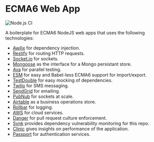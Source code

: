 # ECMA6 Web App

![Node.js CI](https://github.com/CodeOtter/ecma6-web-app/workflows/Node.js%20CI/badge.svg)

A boilerplate for ECMA6 NodeJS web apps that uses the following technologies:

* [Awilix](https://github.com/jeffijoe/awilix) for dependency injection.
* [Restify](http://restify.com/) for routing HTTP requests.
* [Socket.io](https://github.com/socketio/socket.io) for sockets.
* [Mongoose](https://github.com/Automattic/mongoose) as the interface for a Mongo persistant store.
* [Ava](https://github.com/avajs/ava) for parallel testing.
* [ESM](https://github.com/standard-things/esm) for easy and Babel-less ECMA6 support for import/export.
* [TestDouble](https://github.com/testdouble/testdouble.js) for easy mocking of dependencies.
* [Twilio](https://github.com/twilio/twilio-node) for SMS messaging.
* [SendGrid](https://github.com/sendgrid/sendgrid-nodejs) for emailing.
* [PubNub](https://github.com/pubnub/javascript) for sockets at scale.
* [Airtable](https://github.com/airtable/airtable.js) as a business operations store.
* [Rollbar](https://github.com/rollbar/rollbar.js) for logging.
* [AWS](https://github.com/aws/aws-sdk-js) for cloud services.
* [Danger](https://danger.systems/js/) for pull request culture enforcement.
* [Synk](https://snyk.io/) provides dependency vulnerability monitoring for this repo.
* [Clinic](https://clinicjs.org/) gives insights on performance of the application.
* [Passport](http://www.passportjs.org/) for authentication services.
